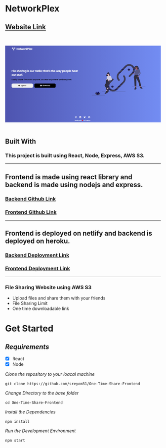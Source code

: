# **NetworkPlex**

## **[Website Link](https://networkplex.netlify.app/)**
&nbsp;

<img src="WebsiteImg.png" alt="Poster" />
&nbsp;

## Built With

### This project is built using React, Node, Express, AWS S3.

---
Frontend is made using react library and backend is made using nodejs and express.
---
### [Backend Github Link](https://github.com/sreyom31/One-Time-Share-Backend)
### [Frontend Github Link](https://github.com/sreyom31/One-Time-Share-Frontend)

---
Frontend is deployed on netlify and backend is deployed on heroku.
---
### [Backend Deployment Link](https://networkplex.herokuapp.com/)
### [Frontend Deployment Link](https://networkplex.netlify.app/)

---
### File Sharing Website using AWS S3
- Upload files and share them with your friends
- File Sharing Limit
- One time downloadable link

# Get Started
## *Requirements*
 

 - [x] React
 - [x] Node

 *Clone the repository to your loacal machine*
 

    git clone https://github.com/sreyom31/One-Time-Share-Frontend
    
 *Change Directory to the base folder*
 

    cd One-Time-Share-Frontend
  *Install the Dependencies*
 

    npm install
 *Run the Development Environment*
 

    npm start
